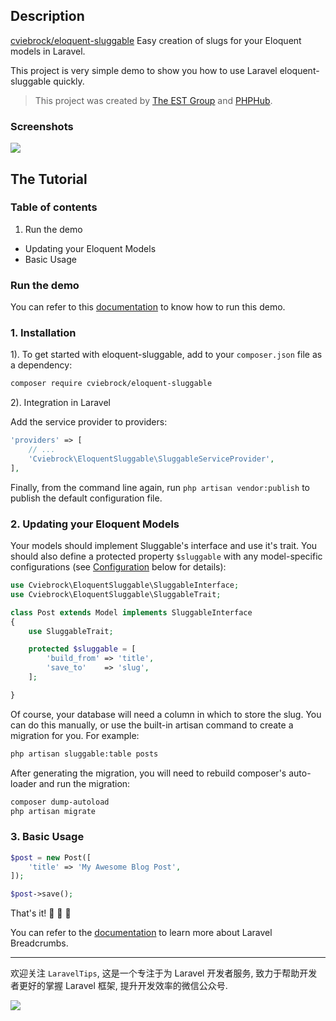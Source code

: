 ## Description
[cviebrock/eloquent-sluggable](https://github.com/cviebrock/eloquent-sluggable) Easy creation of slugs for your Eloquent models in Laravel.

This project is very simple demo to show you how to use Laravel eloquent-sluggable quickly.

> This project was created by [The EST Group](http://est-group.org/) and [PHPHub](https://phphub.org/).

### Screenshots

![](http://ww4.sinaimg.cn/large/0060lm7Tgw1f27x4g928dj319s0x4q8p.jpg)

## The Tutorial

### Table of contents

1. Run the demo
* Updating your Eloquent Models
* Basic Usage

### Run the demo

You can refer to this [documentation](https://github.com/Aufree/laravel-packages-top100/blob/master/how-to-run-a-laravel-project.md) to know how to run this demo.

### 1. Installation

1). To get started with eloquent-sluggable, add to your `composer.json` file as a dependency:

```sh
composer require cviebrock/eloquent-sluggable
```

2). Integration in Laravel

Add the service provider to providers:

```php
'providers' => [
    // ...
    'Cviebrock\EloquentSluggable\SluggableServiceProvider',
],
```

Finally, from the command line again, run `php artisan vendor:publish` to publish 
the default configuration file.

### 2. Updating your Eloquent Models

Your models should implement Sluggable's interface and use it's trait. You should 
also define a protected property `$sluggable` with any model-specific configurations 
(see [Configuration](#config) below for details):

```php
use Cviebrock\EloquentSluggable\SluggableInterface;
use Cviebrock\EloquentSluggable\SluggableTrait;

class Post extends Model implements SluggableInterface
{
	use SluggableTrait;

	protected $sluggable = [
		'build_from' => 'title',
		'save_to'    => 'slug',
	];

}
```

Of course, your database will need a column in which to store the slug. You can do 
this manually, or use the built-in artisan command to create a migration for you. 
For example:

```sh
php artisan sluggable:table posts
```

After generating the migration, you will need to rebuild composer's auto-loader
and run the migration:

```sh
composer dump-autoload
php artisan migrate
```

### 3. Basic Usage

```php
$post = new Post([
	'title' => 'My Awesome Blog Post',
]);

$post->save();
```

That's it! :beers: :beers: :beers:

You can refer to the [documentation](http://laravel-breadcrumbs.davejamesmiller.com/en/latest/start.html) to learn more about Laravel Breadcrumbs.

---

欢迎关注 `LaravelTips`, 这是一个专注于为 Laravel 开发者服务, 致力于帮助开发者更好的掌握 Laravel 框架, 提升开发效率的微信公众号.

![](http://ww4.sinaimg.cn/large/76dc7f1bjw1f23moqj4qzj20by0bywfa.jpg)
